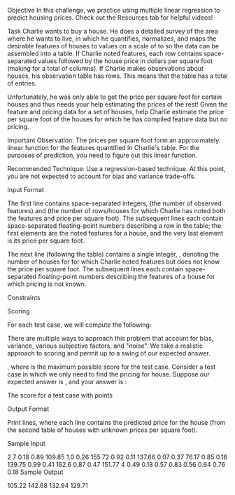 Objective
In this challenge, we practice using multiple linear regression to predict housing prices. Check out the Resources tab for helpful videos!

Task
Charlie wants to buy a house. He does a detailed survey of the area where he wants to live, in which he quantifies, normalizes, and maps the desirable features of houses to values on a scale of  to  so the data can be assembled into a table. If Charlie noted  features, each row contains  space-separated values followed by the house price in dollars per square foot (making for a total of  columns). If Charlie makes observations about  houses, his observation table has  rows. This means that the table has a total of  entries.

Unfortunately, he was only able to get the price per square foot for certain houses and thus needs your help estimating the prices of the rest! Given the feature and pricing data for a set of houses, help Charlie estimate the price per square foot of the houses for which he has compiled feature data but no pricing.

Important Observation: The prices per square foot form an approximately linear function for the features quantified in Charlie's table. For the purposes of prediction, you need to figure out this linear function.

Recommended Technique: Use a regression-based technique. At this point, you are not expected to account for bias and variance trade-offs.

Input Format

The first line contains  space-separated integers,  (the number of observed features) and  (the number of rows/houses for which Charlie has noted both the features and price per square foot).
The  subsequent lines each contain  space-separated floating-point numbers describing a row in the table; the first  elements are the noted features for a house, and the very last element is its price per square foot.

The next line (following the table) contains a single integer, , denoting the number of houses for for which Charlie noted features but does not know the price per square foot.
The  subsequent lines each contain  space-separated floating-point numbers describing the features of a house for which pricing is not known.

Constraints

Scoring

For each test case, we will compute the following:

There are multiple ways to approach this problem that account for bias, variance, various subjective factors, and "noise". We take a realistic approach to scoring and permit up to a  swing of our expected answer.

, where  is the maximum possible score for the test case.
Consider a test case in which we only need to find the pricing for  house. Suppose our expected answer is , and your answer is :



The score for a test case with  points 

Output Format

Print  lines, where each line  contains the predicted price for the  house (from the second table of houses with unknown prices per square foot).

Sample Input

2 7
0.18 0.89 109.85
1.0 0.26 155.72
0.92 0.11 137.66
0.07 0.37 76.17
0.85 0.16 139.75
0.99 0.41 162.6
0.87 0.47 151.77
4
0.49 0.18
0.57 0.83
0.56 0.64
0.76 0.18
Sample Output

105.22
142.68
132.94
129.71
